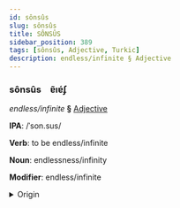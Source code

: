 ```yaml
---
id: sônsûs
slug: sônsûs
title: SÔNSÛS
sidebar_position: 389
tags: [sônsûs, Adjective, Turkic]
description: endless/infinite § Adjective
---
```


### sônsûs&emsp;<span kind="abugida">ɐ̃ıɐ́ʄ</span>

*endless/infinite* **§** [Adjective](../../tags/Adjective)

**IPA**: /ˈson.sus/

**Verb**: to be endless/infinite

**Noun**: endlessness/infinity

**Modifier**: endless/infinite

<details>
    <summary>Origin</summary>
    Turkish sonsuz /sɔn.súz/<br/>
    <em>Turkic Language Family</em>
</details>